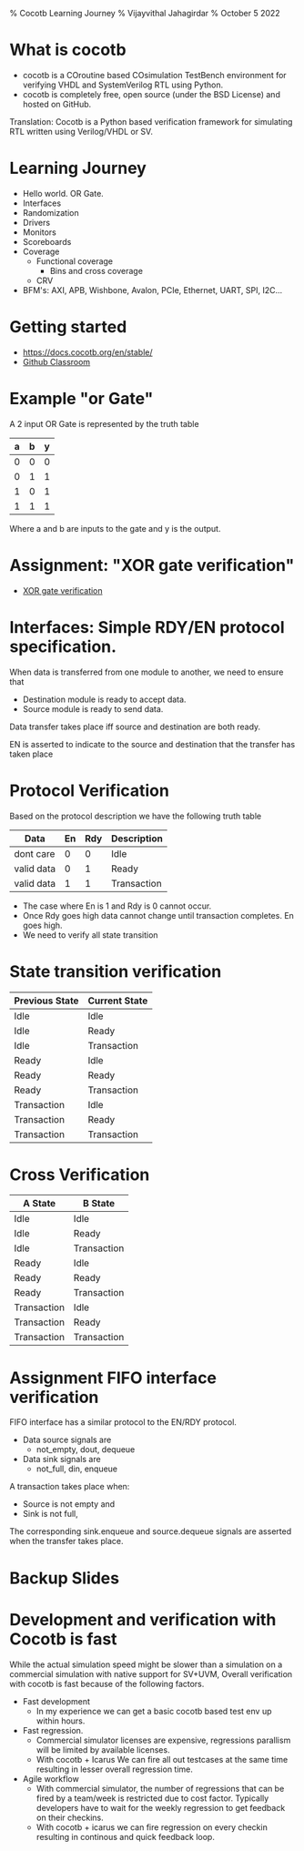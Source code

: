 % Cocotb Learning Journey
% Vijayvithal Jahagirdar
% October 5 2022

# What is cocotb

* cocotb is a COroutine based COsimulation TestBench environment for verifying VHDL and SystemVerilog RTL using Python.
* cocotb is completely free, open source (under the BSD License) and hosted on GitHub.

Translation: Cocotb is a Python based verification framework for simulating RTL written using Verilog/VHDL or SV.

# Learning Journey

* Hello world. OR Gate.
* Interfaces
* Randomization
* Drivers
* Monitors
* Scoreboards
* Coverage
	* Functional coverage
		* Bins and cross coverage 
	* CRV
* BFM's: AXI, APB, Wishbone, Avalon, PCIe, Ethernet, UART, SPI, I2C...

# Getting started

* https://docs.cocotb.org/en/stable/
* [Github Classroom](https://classroom.github.com/classrooms/115061083-learn-cocotb-classroom)

# Example "or Gate"

A 2 input OR Gate is represented by the truth table

| a  | b  | y  |
| -- | -- | -- |
| 0  | 0  | 0  |
| 0  | 1  | 1  |
| 1  | 0  | 1  |
| 1  | 1  | 1  |

Where a and b are inputs to the gate and y is the output.

# Assignment: "XOR gate verification"

* [XOR gate verification](https://classroom.github.com/a/D3N4nEj7)

# Interfaces: Simple RDY/EN protocol specification.

When data is transferred from one module to another, we need to ensure that

* Destination module is ready to accept data.
* Source module is ready to send data.

Data transfer takes place iff source and destination are both ready.

EN is asserted to indicate to the source and destination that the transfer has taken place

# Protocol Verification

Based on the protocol description we have the following truth table

| Data       | En | Rdy | Description |
| --         | -- | --  | --          |
| dont care  | 0  | 0   | Idle        |
| valid data | 0  | 1   | Ready       |
| valid data | 1  | 1   | Transaction |

* The case where En is 1 and Rdy is 0 cannot occur.
* Once Rdy goes high data cannot change until transaction completes. En goes high.
* We need to verify all state transition
 
# State transition verification

| Previous State | Current State |
| ---            | ---           |
| Idle           | Idle          |
| Idle           | Ready         |
| Idle           | Transaction   |
| Ready          | Idle          |
| Ready          | Ready         |
| Ready          | Transaction   |
| Transaction    | Idle          |
| Transaction    | Ready         |
| Transaction    | Transaction   |

# Cross Verification

| A State     | B State     |
| ---         | ---         |
| Idle        | Idle        |
| Idle        | Ready       |
| Idle        | Transaction |
| Ready       | Idle        |
| Ready       | Ready       |
| Ready       | Transaction |
| Transaction | Idle        |
| Transaction | Ready       |
| Transaction | Transaction |

# Assignment FIFO interface verification

FIFO interface has a similar protocol to the EN/RDY protocol.

* Data source signals are 
	* not_empty, dout, dequeue
* Data sink signals are
	* not_full, din, enqueue

A transaction takes place when:

* Source is not empty and
* Sink is not full,

 The corresponding sink.enqueue and source.dequeue signals are asserted when the transfer takes place.

# Backup Slides

# Development and verification with Cocotb is fast

While the actual simulation speed might be slower than a simulation on a commercial simulation with native support for SV+UVM, Overall verification with cocotb is fast because of the following factors.

* Fast development
	* In my experience we can get a basic cocotb based test env up within hours.
* Fast regression.
	* Commercial simulator licenses are expensive, regressions parallism will be limited by available licenses.
	* With cocotb + Icarus We can fire all out testcases at the same time resulting in lesser overall regression time.
* Agile workflow
	* With commercial simulator, the number of regressions that can be fired by a team/week is restricted due to cost factor. Typically developers have to wait for the weekly regression to get feedback on their checkins.
	* With cocotb + icarus we can fire regression on every checkin resulting in continous and quick feedback loop.

